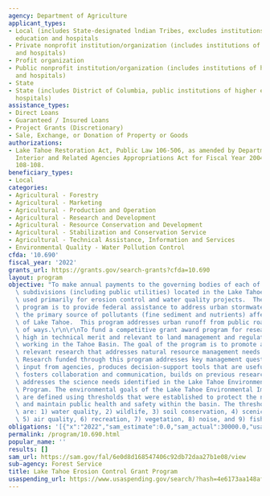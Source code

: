 ```yaml
---
agency: Department of Agriculture
applicant_types:
- Local (includes State-designated lndian Tribes, excludes institutions of higher
  education and hospitals
- Private nonprofit institution/organization (includes institutions of higher education
  and hospitals)
- Profit organization
- Public nonprofit institution/organization (includes institutions of higher education
  and hospitals)
- State
- State (includes District of Columbia, public institutions of higher education and
  hospitals)
assistance_types:
- Direct Loans
- Guaranteed / Insured Loans
- Project Grants (Discretionary)
- Sale, Exchange, or Donation of Property or Goods
authorizations:
- Lake Tahoe Restoration Act, Public Law 106-506, as amended by Department of the
  Interior and Related Agencies Appropriations Act for Fiscal Year 2004, Public Law
  108-108.
beneficiary_types:
- Local
categories:
- Agricultural - Forestry
- Agricultural - Marketing
- Agricultural - Production and Operation
- Agricultural - Research and Development
- Agricultural - Resource Conservation and Development
- Agricultural - Stabilization and Conservation Service
- Agricultural - Technical Assistance, Information and Services
- Environmental Quality - Water Pollution Control
cfda: '10.690'
fiscal_year: '2022'
grants_url: https://grants.gov/search-grants?cfda=10.690
layout: program
objective: "To make annual payments to the governing bodies of each of the political\
  \ subdivisions (including public utilities) located in the Lake Tahoe Basin to be\
  \ used primarily for erosion control and water quality projects.  The goal of the\
  \ program is to provide federal assistance to address urban stormwater runoff pollution,\
  \ the primary source of pollutants (fine sediment and nutrients) affecting the clarity\
  \ of Lake Tahoe.  This program addresses urban runoff from public roads and right\
  \ of ways.\r\n\r\nTo fund a competitive grant award program for research projects\
  \ high in technical merit and relevant to land management and regulatory agencies\
  \ working in the Tahoe Basin. The goal of the program is to promote applied, timely,\
  \ relevant research that addresses natural resource management needs in the basin.\
  \ Research funded through this program addresses key management questions, includes\
  \ input from agencies, produces decision-support tools that are useful and accessible,\
  \ fosters collaboration and communication, builds on previous research, and ultimately\
  \ addresses the science needs identified in the Lake Tahoe Environmental Improvement\
  \ Program. The environmental goals of the Lake Tahoe Environmental Improvement Program\
  \ are defined using thresholds that were established to protect the natural environment\
  \ and maintain public health and safety within the basin. The threshold categories\
  \ are: 1) water quality, 2) wildlife, 3) soil conservation, 4) scenic resources,\
  \ 5) air quality, 6) recreation, 7) vegetation, 8) noise, and 9) fisheries. "
obligations: '[{"x":"2022","sam_estimate":0.0,"sam_actual":30000.0,"usa_spending_actual":980000.0},{"x":"2023","sam_estimate":1950000.0,"sam_actual":0.0,"usa_spending_actual":1950000.0},{"x":"2024","sam_estimate":2000000.0,"sam_actual":0.0,"usa_spending_actual":2155269.0}]'
permalink: /program/10.690.html
popular_name: ''
results: []
sam_url: https://sam.gov/fal/6e0d8d168547406c92db72daa27b1e08/view
sub-agency: Forest Service
title: Lake Tahoe Erosion Control Grant Program
usaspending_url: https://www.usaspending.gov/search/?hash=4e6173aa148af93c6a1581610672570f
---
```

